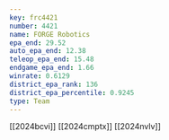 ```yaml
---
key: frc4421
number: 4421
name: FORGE Robotics
epa_end: 29.52
auto_epa_end: 12.38
teleop_epa_end: 15.48
endgame_epa_end: 1.66
winrate: 0.6129
district_epa_rank: 136
district_epa_percentile: 0.9245
type: Team
---
```

[[2024bcvi]]
[[2024cmptx]]
[[2024nvlv]]
